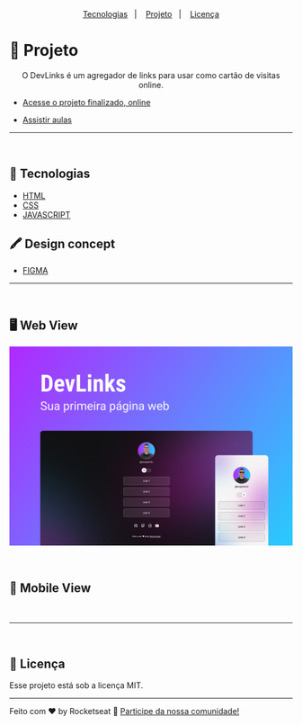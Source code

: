 
<br>

<p align="center">
<img src="https://img.shields.io/github/repo-size/Rgiacobo/projetoDevLink?style=for-the-badge" alt="">
<img src="https://img.shields.io/github/license/Rgiacobo/projetoDevLink?style=for-the-badge" alt="">
<img src="https://img.shields.io/github/commit-activity/y/Rgiacobbo/projetoDevLink?style=for-the-badge" alt="">
<br>
<br>
<a href="">
<img src="" alt="">
</a>
</p>
<p align="center">
  <a href="#-tecnologias">Tecnologias</a>&nbsp;&nbsp;&nbsp;|&nbsp;&nbsp;&nbsp;
  <a href="#-projeto">Projeto</a>&nbsp;&nbsp;&nbsp;|&nbsp;&nbsp;&nbsp;
  <a href="#memo-licença">Licença</a>
</p>

<h1>🔖 Projeto</h1>
<p align="center">
    O DevLinks é um agregador de links para usar como cartão de visitas online.

- [Acesse o projeto finalizado, online](https://maykbrito.github.io/devlinks)

- [Assistir aulas](https://lp.rocketseat.com.br/devlinks/inscricao?utm_source=github&utm_medium=descricao&utm_campaign=capture-devlinks&utm_term=organic&utm_content=descricao-github-mayk-brito)
</p>

---

<br>

## 🚀 Tecnologias

- [HTML](https://devdocs.io/html/)
- [CSS](https://devdocs.io/css/)
- [JAVASCRIPT](https://devdocs.io/javascript/)

<h2>🖍️ Design concept</h1>

- [FIGMA](https://www.figma.com/community/file/1187422022288947321)

---

<br>

## 🖥️ Web View
<p align="center">
    <img src=".github/preview.jpg" alt="">
</p>

<br>

## 📱 Mobile View
<p align="center">
    <img src="" alt="">
</p>

---

<br>

## :memo: Licença

Esse projeto está sob a licença MIT.

---

Feito com ♥ by Rocketseat :wave: [Participe da nossa comunidade!](https://discord.gg/rocketseat)

